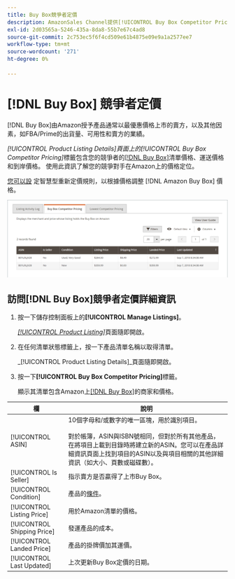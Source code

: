 ```yaml
---
title: Buy Box競爭者定價
description: AmazonSales Channel提供[!UICONTROL Buy Box Competitor Pricing]標籤，協助您了解競爭者在Amazon上的價格定位。
exl-id: 2d03565a-5246-435a-8da8-55b7e67c4ad8
source-git-commit: 2c753ec5f6f4cd509e61b4875e09e9a1a2577ee7
workflow-type: tm+mt
source-wordcount: '271'
ht-degree: 0%

---
```


# [!DNL Buy Box] 競爭者定價

[!DNL Buy Box]由Amazon授予產品通常以最優惠價格上市的賣方，以及其他因素，如FBA/Prime的出貨量、可用性和賣方的業績。

_[!UICONTROL Product Listing Details]_頁面上的_[!UICONTROL Buy Box Competitor Pricing]_&#x200B;標籤包含您的競爭者的[[!DNL Buy Box]](./buy-box-competitor-pricing.md)清單價格、運送價格和到岸價格。 使用此資訊了解您的競爭對手在Amazon上的價格定位。

[您可以設](./intelligent-repricing-rules.md) 定智慧型重新定價規則，以根據價格調整 [!DNL Amazon Buy Box] 價格。

![Buy Box競爭者定價詳細資訊](assets/amazon-listing-details-buy-box.png)

## 訪問[!DNL Buy Box]競爭者定價詳細資訊

1. 按一下儲存控制面板上的&#x200B;**[!UICONTROL Manage Listings]**。

   [_[!UICONTROL Product Listing]_](./managing-product-listings.md)頁面隨即開啟。

1. 在任何清單狀態標籤上，按一下產品清單名稱以取得清單。

   _[!UICONTROL Product Listing Details]_頁面隨即開啟。

1. 按一下&#x200B;**[!UICONTROL Buy Box Competitor Pricing]**&#x200B;標籤。

   顯示其清單包含Amazon上[[!DNL Buy Box]](./buy-box-competitor-pricing.md)的商家和價格。

| 欄 | 說明 |
|--- |--- |
| [!UICONTROL ASIN] | 10個字母和/或數字的唯一區塊，用於識別項目。<br><br>對於帳簿，ASIN與ISBN號相同，但對於所有其他產品，在將項目上載到目錄時將建立新的ASIN。您可以在產品詳細資訊頁面上找到項目的ASIN以及與項目相關的其他詳細資訊（如大小、頁數或磁碟數）。 |
| [!UICONTROL Is Seller] | 指示賣方是否贏得了上市Buy Box。 |
| [!UICONTROL Condition] | 產品的[條件](./product-listing-condition.md)。 |
| [!UICONTROL Listing Price] | 用於Amazon清單的價格。 |
| [!UICONTROL Shipping Price] | 發運產品的成本。 |
| [!UICONTROL Landed Price] | 產品的掛牌價加其運價。 |
| [!UICONTROL Last Updated] | 上次更新Buy Box定價的日期。 |
